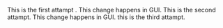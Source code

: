 This is the first attampt . This change happens in GUI.
This is the second attampt. This change happens in GUI. 
this is the third attampt.
